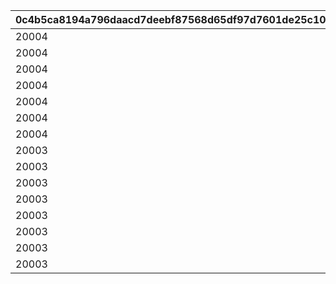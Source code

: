 |0c4b5ca8194a796daacd7deebf87568d65df97d7601de25c10c40b14afa8a700|94155c32c38000f8539baa7c5401ef49d69e2934039be6d8ef83714c2bf9d08c|32f09ed7cd445f7584f3e237336cb58332b31af50b26f0ac7568bd98ad0b7fc1|0f6e2f16799898865fe79ae933cf27a2b98dd0ce7d1a6cffc1953124bb4e29a5|796df312491806c475072a7a7ffb568f956b6aca5b08256a6d5b1a43412e1060|8cb5e617a811b0bf15c9cca68fc8e7bf8026acbb3aacfb7c6bfe0903bc5aa6c7|5448ea91ab17c6b7439cb4489be2b7d83d1d915bbad2dd0c854dad33a8fb6545|a3895dff9767518c6c4ce8d3575a9e6a79463a8efdebcee99f00640956175c2f|3b49bf650df65b619cd3b58d74cd9dd51614ce32b142c7ab3247df91649a3dfa|e979a32e76c7282ba3bd6845a969015e708f66459ec3aa8fbbc038d3e2c67da0|3bd96f0b6ad903c20eb00f2d9b0fc957b923153b68ec539a7e212b3c36dc96b6|7da6161b0aef03c39ea5cca37fe0f259f31a84ee019946c554bba1de8592dbf4|57f9aaf4871616b6af6327b6a3cb0c8b583c1aba454d4f9abc27662a10a0841d|2956819be5f539433ca1708e6b89cd1cbdae6efa32ebc46a0b930b856992772b|7cc6dc0a3f425c3472cba3026f24217f33d71ab73edd4ae7c81012fabb54ee6d|7286c6686e39618ff48beb367ee78a1a3c3cb36372ebf9c35183acb745456f45|940297ae180365bf0dc003aff8c38af3537263f1a4a24ed1acd2f26c7a6f11d8|911107bdaaf616ed0b50180fcc79e3bb9a26d4c0c1cfed6ed0a60f646eacecd9|6eab9961fb2419f6e77cac15437953f4b18fe7cb661c0c6758b93ab5c8992363|
| --- | --- | --- | --- | --- | --- | --- | --- | --- | --- | --- | --- | --- | --- | --- | --- | --- | --- | --- |
|20004|50|80|94002|1|1|2000000|2|1002200|2|12|23001|50|0|0|0|0|0|0|
|20004|100|80|94002|51|2|1600000|2|1002200|2|12|23001|40|0|0|0|0|0|0|
|20004|200|60|94002|101|3|1400000|2|1002200|2|12|23001|40|0|0|0|0|0|0|
|20004|500|60|94002|201|4|1200000|2|1002200|2|12|23001|35|0|0|0|0|0|0|
|20004|1000|40|94002|501|5|1000000|2|1002200|2|12|23001|35|0|0|0|0|0|0|
|20004|1500|40|94002|1001|6|800000|2|1002200|2|12|23001|30|0|0|0|0|0|0|
|20004|2000|40|94002|1501|7|600000|2|1002200|2|12|23001|25|0|0|0|0|0|0|
|20003|3000|80|94002|2001|8|600000|2|1002200|2|12|23001|25|0|0|0|0|0|0|
|20003|5000|60|94002|3001|9|400000|2|1002200|2|12|23001|20|0|0|0|0|0|0|
|20003|10000|40|94002|5001|10|300000|2|1002200|2|12|23001|15|0|0|0|0|0|0|
|20003|100000|20|94002|10001|11|200000|2|1002200|2|12|23001|10|0|0|0|0|0|0|
|20003|200000|12|94002|100001|12|100000|2|1002200|2|12|23001|5|0|0|0|0|0|0|
|20003|300000|8|94002|200001|13|80000|2|1002200|2|12|23001|5|0|0|0|0|0|0|
|20003|400000|5|94002|300001|14|60000|2|1002200|2|12|23001|5|0|0|0|0|0|0|
|20003|-1|3|94002|400001|15|50000|2|1002200|2|12|23001|5|0|0|0|0|0|0|